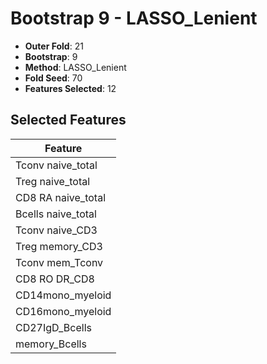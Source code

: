 # Bootstrap 9 - LASSO_Lenient

- **Outer Fold**: 21
- **Bootstrap**: 9
- **Method**: LASSO_Lenient
- **Fold Seed**: 70
- **Features Selected**: 12

## Selected Features

| Feature |
|---------|
| Tconv naive_total |
| Treg naive_total |
| CD8 RA naive_total |
| Bcells naive_total |
| Tconv naive_CD3 |
| Treg memory_CD3 |
| Tconv mem_Tconv |
| CD8 RO DR_CD8 |
| CD14mono_myeloid |
| CD16mono_myeloid |
| CD27IgD_Bcells |
| memory_Bcells |
